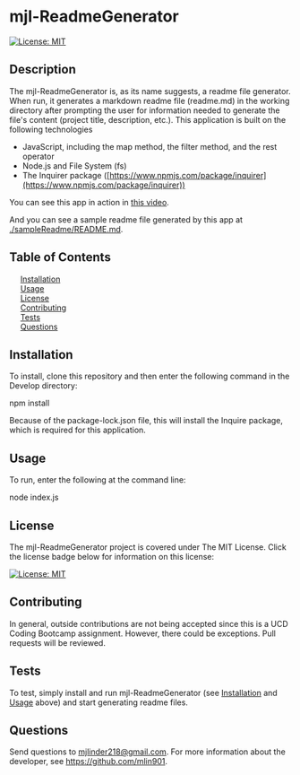 # mjl-ReadmeGenerator

[![License: MIT](https://img.shields.io/badge/License-MIT-yellow.svg)](https://opensource.org/licenses/MIT)

## Description

The mjl-ReadmeGenerator is, as its name suggests, a readme file generator. When run, it generates a markdown readme file (readme.md)
in the working directory after prompting the user for information needed to generate the file's content (project title, description, etc.). This application is built on the following technologies
- JavaScript, including the map method, the filter method, and the rest operator
- Node.js and File System (fs)
- The Inquirer package ([https://www.npmjs.com/package/inquirer](https://www.npmjs.com/package/inquirer))

You can see this app in action in [this video](https://drive.google.com/file/d/1vyaqC0DAXevtenfJjdDjmXHPry-4jnGZ/view?usp=sharing).

And you can see a sample readme file generated by this app at [./sampleReadme/README.md](./sampleReadme/README.md).

## Table of Contents

&nbsp;&nbsp;&nbsp;&nbsp;&nbsp;[Installation](#installation)<br/>
&nbsp;&nbsp;&nbsp;&nbsp;&nbsp;[Usage](#usage)<br/>
&nbsp;&nbsp;&nbsp;&nbsp;&nbsp;[License](#license)<br/>
&nbsp;&nbsp;&nbsp;&nbsp;&nbsp;[Contributing](#contributing)<br/>
&nbsp;&nbsp;&nbsp;&nbsp;&nbsp;[Tests](#tests)<br/>
&nbsp;&nbsp;&nbsp;&nbsp;&nbsp;[Questions](#questions)<br/>

## Installation

To install, clone this repository and then enter the following command in the Develop directory:

  npm install    

Because of the package-lock.json file, this will install the Inquire package, which is required for this application.

## Usage

To run, enter the following at the command line:

  node index.js

## License

The mjl-ReadmeGenerator project is covered under The MIT License. Click the license badge below for information on this license:

[![License: MIT](https://img.shields.io/badge/License-MIT-yellow.svg)](https://opensource.org/licenses/MIT)

## Contributing

In general, outside contributions are not being accepted since this is a UCD Coding Bootcamp assignment. However, there could be exceptions. Pull requests will be reviewed.

## Tests

To test, simply install and run mjl-ReadmeGenerator (see [Installation](#installation) and [Usage](#usage) above) and start generating readme files.

## Questions
Send questions to mjlinder218@gmail.com. 
For more information about the developer, see https://github.com/mlin901.

